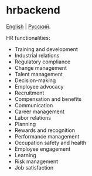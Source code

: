 # hrbackend

[English](hrbackend.md) | [Русский](hrbackend.ru.md). 

HR functionalities:
- Training and development
- Industrial relations
- Regulatory compliance
- Change management
- Talent management
- Decision-making
- Employee advocacy
- Recruitment
- Compensation and benefits
- Communication
- Career management
- Labor relations
- Planning
- Rewards and recognition
- Performance management
- Occupation safety and health
- Employee engagement
- Learning
- Risk management
- Job satisfaction
